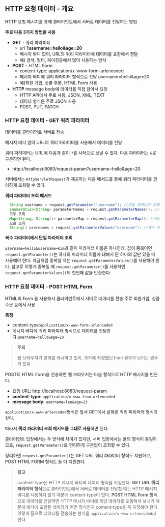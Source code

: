 

## HTTP 요청 데이터 - 개요
HTTP 요청 메시지를 통해 클라이언트에서 서버로 데이터를 전달하는 방법

**주로 다음 3가지 방법을 사용**

* **GET** - 쿼리 파라미터
  * url **?username=hello&age=20**
  * 메시지 바디 없이, URL의 쿼리 파라미터에 데이터를 포함해서 전달
  * 예) 검색, 필터, 페이징등에서 많이 사용하는 방식
* **POST** - HTML Form
  * content-type: application/x-www-form-urlencoded
  * 메시지 바디에 쿼리 파라미터 형식으로 전달 username=hello&age=20
  * 예)회원 가입, 상품 주문, HTML Form 사용
* **HTTP** message body에 데이터를 직접 담아서 요청
  * HTTP API에서 주로 사용, JSON, XML, TEXT
  * 데이터 형식은 주로 JSON 사용
  * POST, PUT, PATCH

### HTTP 요청 데이터 - GET 쿼리 파라미터
데이터를 클라이언트 서버로 전송

메시지 바디 없이 URL의 쿼리 파라미터를 사용해서 데이터를 전달

쿼리 파리미터는 URL에 다음과 같이 `?`를 사작으로 보낼 수 있다. 다음 파라미터는 `&`로 구분하면 된다.
* http://localhost:8080/request-param?username=hello&age=20

서버에서는 `HttpServletRequest`가 제공하는 다음 메서드를 통해 쿼리 파라미터를 편리하게 조회할 수 있다.

**쿼리 파라미터 조회 메서드**
```java
  String username = request.getParameter("username"); //단일 파라미터 조회
  Enumeration<String> parameterNames = request.getParameterNames(); //파라미터 이름들
  모두 조회
  Map<String, String[]> parameterMap = request.getParameterMap(); //파라미터를 Map
  으로 조회
  String[] usernames = request.getParameterValues("username"); //복수 파라미터 조회
```

**복수 파라미터에서 단일 파라미터 조회**

`username=hello&username=kim`과 같이 파라미터 이름은 하나인데, 값이 중복이면 `request.getParameter()`는
하나의 파라미터 이름에 대해서 단 하나의 값만 있을 때 사용해야 한다.
지금처럼 중복일 때는 `request.getParameterValues()`를 사용해야 한다.
참고로 이렇게 중복일 때 `request.getParameter()`를 사용하면 `request.getParameterValues()`의 첫번째 값을 반환한다.


### HTTP 요청 데이터 - POST HTML Form
HTML의 Form 을 사용해서 클라이언트에서 서버로 데이터를 전송
주로 회원가입, 상품 주문 등에서 사용

**특징**
* content-type:`application/x-www-form-urlencoded`
* 메시지 바디에 쿼리 파라미터 형식으로 데이터를 전달한다.`username=hello&age=20`

> **주의**
> 
> 웹 브라우저가 결과를 캐시하고 있어, 과거에 작성했던 html 결과가 보이는 경우가 있음

POST의 HTML Form을 전송하면 웹 브라우저는 다음 형식으로 HTTP 메시지를 만든다.
* 요청 URL: http://localhost:8080/request-param
* **content-type**: `application/x-www-from-urlencoded`
* **message body**: `username=lee&age=23`

`application/x-www-urlencoded`형식은 앞서 GET에서 살펴본 쿼리 파라미터 형식과 같다.

따라서 **쿼리 파라미터 조회 메서드를 그대로 사용**하면 된다.

클라이언트 입장에서는 두 방식에 차이가 있지만, 서버 입장에서는 둘의 형식이 동일하므로, `request.getParameter()`로 편리하게 구분없이 조회할 수 있다.

정리하면 `request.getParameter()`는 GET URL 쿼리 파라미터 형식도 지원하고, POST HTML FORM 형식도 둘 다 지원한다.


> **참고**
> 
> content-type은 HTTP 메시지 바디의 데이터 형식을 지정한다.
> **GET URL 쿼리 파라미터 형식**으로 클라이언트에서 서버로 데이터를 전달할 때는 HTTP 메시지 바디를 사용하지 않기 때문에 content-type이 없다.
> **POST HTML Form 형식**으로 데이터를 전달하면 HTTP 메시지 바디에 해당 데이터를 포함해서 보내기 때문에 바디에 포함된 데이터가 어떤 형식인지
> content-type을 꼭 지정해야 한다. 이렇게 폼으로 데이터를 전송하는 형식을 `application/x-www-urlencoded`라 한다.

